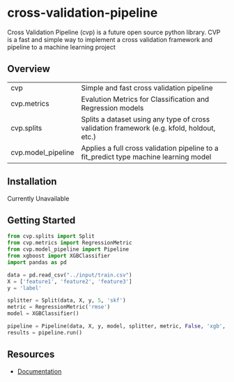 # cross-validation-pipeline

Cross Validation Pipeline (cvp) is a future open source python library. CVP is a fast and simple way to implement a cross validation framework and pipeline to a machine learning project

## Overview
<table>
  <tr>
    <td>cvp</td>
    <td>Simple and fast cross validation pipeline</td>
  </tr>
  <tr>
    <td>cvp.metrics</td>
    <td>Evalution Metrics for Classification and Regression models</td>
  </tr>
  <tr>
    <td>cvp.splits</td>
    <td>Splits a dataset using any type of cross validation framework (e.g. kfold, holdout, etc.)</td>
  </tr>
  <tr>
    <td>cvp.model_pipeline</td>
    <td>Applies a full cross validation pipeline to a fit_predict type machine learning model</td>
  </tr>
</table>

## Installation

Currently Unavailable

## Getting Started

```python
from cvp.splits import Split
from cvp.metrics import RegressionMetric
from cvp.model_pipeline import Pipeline
from xgboost import XGBClassifier
import pandas as pd

data = pd.read_csv("../input/train.csv")
X = ['feature1', 'feature2', 'feature3']
y = 'label'

splitter = Split(data, X, y, 5, 'skf')
metric = RegressionMetric('rmse')
model = XGBClassifier()

pipeline = Pipeline(data, X, y, model, splitter, metric, False, 'xgb', '/saved_models')
results = pipeline.run()
```

## Resources
- [Documentation](https://github.com/RaviShah1/cross-validation-pipeline/blob/main/README.md)

